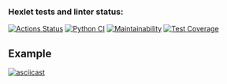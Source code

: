 ### Hexlet tests and linter status:
[![Actions Status](https://github.com/ADrone7/python-project-50/actions/workflows/hexlet-check.yml/badge.svg)](https://github.com/ADrone7/python-project-50/actions)
[![Python CI](https://github.com/ADrone7/python-project-50/actions/workflows/main.yml/badge.svg)](https://github.com/ADrone7/python-project-50/actions/workflows/main.yml)
[![Maintainability](https://api.codeclimate.com/v1/badges/bf23dbc5fcb539b8db1c/maintainability)](https://codeclimate.com/github/ADrone7/python-project-50/maintainability)
[![Test Coverage](https://api.codeclimate.com/v1/badges/bf23dbc5fcb539b8db1c/test_coverage)](https://codeclimate.com/github/ADrone7/python-project-50/test_coverage)

## Example

[![asciicast](https://asciinema.org/a/SiUfbHVlW7rr0RJWVEwa9XXEe.svg)](https://asciinema.org/a/SiUfbHVlW7rr0RJWVEwa9XXEe)